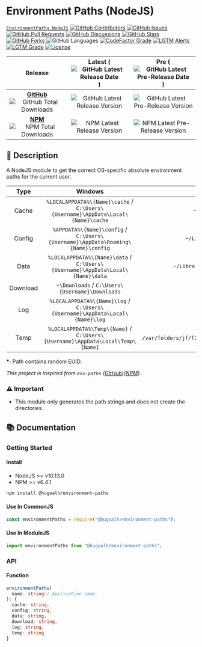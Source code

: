 # Environment Paths (NodeJS)

[`EnvironmentPaths.NodeJS`](https://github.com/hugoalh-studio/environment-paths-nodejs)
[![GitHub Contributors](https://img.shields.io/github/contributors/hugoalh-studio/environment-paths-nodejs?label=Contributors&logo=github&logoColor=ffffff&style=flat-square)](https://github.com/hugoalh-studio/environment-paths-nodejs/graphs/contributors)
[![GitHub Issues](https://img.shields.io/github/issues-raw/hugoalh-studio/environment-paths-nodejs?label=Issues&logo=github&logoColor=ffffff&style=flat-square)](https://github.com/hugoalh-studio/environment-paths-nodejs/issues)
[![GitHub Pull Requests](https://img.shields.io/github/issues-pr-raw/hugoalh-studio/environment-paths-nodejs?label=Pull%20Requests&logo=github&logoColor=ffffff&style=flat-square)](https://github.com/hugoalh-studio/environment-paths-nodejs/pulls)
[![GitHub Discussions](https://img.shields.io/github/discussions/hugoalh-studio/environment-paths-nodejs?label=Discussions&logo=github&logoColor=ffffff&style=flat-square)](https://github.com/hugoalh-studio/environment-paths-nodejs/discussions)
[![GitHub Stars](https://img.shields.io/github/stars/hugoalh-studio/environment-paths-nodejs?label=Stars&logo=github&logoColor=ffffff&style=flat-square)](https://github.com/hugoalh-studio/environment-paths-nodejs/stargazers)
[![GitHub Forks](https://img.shields.io/github/forks/hugoalh-studio/environment-paths-nodejs?label=Forks&logo=github&logoColor=ffffff&style=flat-square)](https://github.com/hugoalh-studio/environment-paths-nodejs/network/members)
![GitHub Languages](https://img.shields.io/github/languages/count/hugoalh-studio/environment-paths-nodejs?label=Languages&logo=github&logoColor=ffffff&style=flat-square)
[![CodeFactor Grade](https://img.shields.io/codefactor/grade/github/hugoalh-studio/environment-paths-nodejs?label=Grade&logo=codefactor&logoColor=ffffff&style=flat-square)](https://www.codefactor.io/repository/github/hugoalh-studio/environment-paths-nodejs)
[![LGTM Alerts](https://img.shields.io/lgtm/alerts/g/hugoalh-studio/environment-paths-nodejs?label=Alerts&logo=lgtm&logoColor=ffffff&style=flat-square)
![LGTM Grade](https://img.shields.io/lgtm/grade/javascript/g/hugoalh-studio/environment-paths-nodejs?label=Grade&logo=lgtm&logoColor=ffffff&style=flat-square)](https://lgtm.com/projects/g/hugoalh-studio/environment-paths-nodejs)
[![License](https://img.shields.io/static/v1?label=License&message=MIT&style=flat-square)](./LICENSE.md)

| **Release** | **Latest** (![GitHub Latest Release Date](https://img.shields.io/github/release-date/hugoalh-studio/environment-paths-nodejs?label=%20&style=flat-square)) | **Pre** (![GitHub Latest Pre-Release Date](https://img.shields.io/github/release-date-pre/hugoalh-studio/environment-paths-nodejs?label=%20&style=flat-square)) |
|:-:|:-:|:-:|
| [**GitHub**](https://github.com/hugoalh-studio/environment-paths-nodejs/releases) ![GitHub Total Downloads](https://img.shields.io/github/downloads/hugoalh-studio/environment-paths-nodejs/total?label=%20&style=flat-square) | ![GitHub Latest Release Version](https://img.shields.io/github/release/hugoalh-studio/environment-paths-nodejs?sort=semver&label=%20&style=flat-square) | ![GitHub Latest Pre-Release Version](https://img.shields.io/github/release/hugoalh-studio/environment-paths-nodejs?include_prereleases&sort=semver&label=%20&style=flat-square) |
| [**NPM**](https://www.npmjs.com/package/@hugoalh/environment-paths) ![NPM Total Downloads](https://img.shields.io/npm/dt/@hugoalh/environment-paths?label=%20&style=flat-square) | ![NPM Latest Release Version](https://img.shields.io/npm/v/@hugoalh/environment-paths/latest?label=%20&style=flat-square) | ![NPM Latest Pre-Release Version](https://img.shields.io/npm/v/@hugoalh/environment-paths/pre?label=%20&style=flat-square) |

## 📝 Description

A NodeJS module to get the correct OS-specific absolute environment paths for the current user.

| **Type** | **Windows** | **MacOS** | **Linux** |
|:-:|:-:|:-:|:-:|
| Cache | `%LOCALAPPDATA%\{Name}\cache` / `C:\Users\{Username}\AppData\Local\{Name}\cache` | `~/Library/Caches/{Name}` | `$XDG_CACHE_HOME/{Name}` / `~/.cache/{Name}` |
| Config | `%APPDATA%\{Name}\config` / `C:\Users\{Username}\AppData\Roaming\{Name}\config` | `~/Library/Preferences/{Name}` | `$XDG_CONFIG_HOME/{Name}` / `~/.config/{Name}` |
| Data | `%LOCALAPPDATA%\{Name}\data` / `C:\Users\{Username}\AppData\Local\{Name}\data` | `~/Library/Application Support/{Name}` | `$XDG_DATA_HOME/{Name}` / `~/.local/share/{Name}` |
| Download | `~\Downloads` / `C:\Users\{Username}\Downloads` | `~/Downloads` | `~/Downloads` |
| Log | `%LOCALAPPDATA%\{Name}\log` / `C:\Users\{Username}\AppData\Local\{Name}\log` | `~/Library/Logs/{Name}` | `$XDG_STATE_HOME/{Name}` / `~/.local/state/{Name}` |
| Temp | `%LOCALAPPDATA%\Temp\{Name}` / `C:\Users\{Username}\AppData\Local\Temp\{Name}` | `/var/folders/jf/f2twvvvs5jl_m49tf034ffpw0000gn/T/{Name}`\* | `/tmp/{Username}/{Name}` |

**\*:** Path contains random EUID.

*This project is inspired from `env-paths` ([GitHub](https://github.com/sindresorhus/env-paths))([NPM](https://www.npmjs.com/package/env-paths)).*

### ⚠ Important

- This module only generates the path strings and does not create the directories.

## 📚 Documentation

### Getting Started

#### Install

- NodeJS >= v10.13.0
- NPM >= v6.4.1

```sh
npm install @hugoalh/environment-paths
```

#### Use In CommonJS

```js
const environmentPaths = require("@hugoalh/environment-paths");
```

#### Use In ModuleJS

```js
import environmentPaths from "@hugoalh/environment-paths";
```

### API

#### Function

```ts
environmentPaths(
  name: string// Application name.
): {
  cache: string,
  config: string,
  data: string,
  download: string,
  log: string,
  temp: string
}
```
